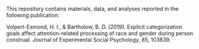 This repository contains materials, data, and analyses reported in the following publication:

Volpert-Esmond, H. I., & Bartholow, B. D. (2019). Explicit categorization goals affect attention-related processing of race and gender during person construal. Journal of Experimental Social Psychology, 85, 103839.